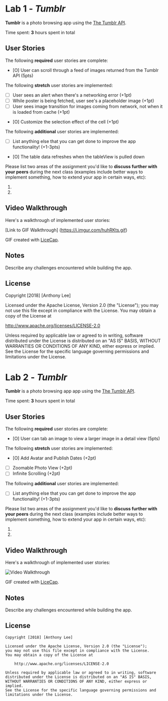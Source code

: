 
# Lab 1 - *Tumblr*

**Tumblr** is a photo browsing app using the [The Tumblr API](https://www.tumblr.com/docs/en/api/v2#posts).

Time spent: **3** hours spent in total

## User Stories

The following **required** user stories are complete:

- [O] User can scroll through a feed of images returned from the Tumblr API (5pts)

The following **stretch** user stories are implemented:

- [ ] User sees an alert when there's a networking error (+1pt)
- [ ] While poster is being fetched, user see's a placeholder image (+1pt)
- [ ] User sees image transition for images coming from network, not when it is loaded from cache (+1pt)
- [O] Customize the selection effect of the cell (+1pt)

The following **additional** user stories are implemented:

- [ ] List anything else that you can get done to improve the app functionality! (+1-3pts)
- [O] The table data refreshes when the tableView is pulled down

Please list two areas of the assignment you'd like to **discuss further with your peers** during the next class (examples include better ways to implement something, how to extend your app in certain ways, etc):

1. 
2.

## Video Walkthrough

Here's a walkthrough of implemented user stories:

[Link to GIF Walkthrough] (https://i.imgur.com/huhRKts.gif)

GIF created with [LiceCap](http://www.cockos.com/licecap/).

## Notes

Describe any challenges encountered while building the app.

## License

Copyright [2018] [Anthony Lee]

Licensed under the Apache License, Version 2.0 (the "License");
you may not use this file except in compliance with the License.
You may obtain a copy of the License at

http://www.apache.org/licenses/LICENSE-2.0

Unless required by applicable law or agreed to in writing, software
distributed under the License is distributed on an "AS IS" BASIS,
WITHOUT WARRANTIES OR CONDITIONS OF ANY KIND, either express or implied.
See the License for the specific language governing permissions and
limitations under the License.


# Lab 2 - *Tumblr*

**Tumblr** is a photo browsing app app using the [The Tumblr API](https://www.tumblr.com/docs/en/api/v2#posts).

Time spent: **3** hours spent in total

## User Stories

The following **required** user stories are complete:

- [O] User can tab an image to view a larger image in a detail view (5pts)

The following **stretch** user stories are implemented:

- [O] Add Avatar and Publish Dates (+2pt)
- [ ] Zoomable Photo View (+2pt)
- [ ] Infinite Scrolling (+2pt)

The following **additional** user stories are implemented:

- [ ] List anything else that you can get done to improve the app functionality! (+1-3pts)

Please list two areas of the assignment you'd like to **discuss further with your peers** during the next class (examples include better ways to implement something, how to extend your app in certain ways, etc):

1.
2.

## Video Walkthrough

Here's a walkthrough of implemented user stories:

<img src='http://i.imgur.com/link/to/your/gif/file.gif' title='Video Walkthrough' width='' alt='Video Walkthrough' />

GIF created with [LiceCap](http://www.cockos.com/licecap/).

## Notes

Describe any challenges encountered while building the app.

## License

    Copyright [2018] [Anthony Lee]

    Licensed under the Apache License, Version 2.0 (the "License");
    you may not use this file except in compliance with the License.
    You may obtain a copy of the License at

        http://www.apache.org/licenses/LICENSE-2.0

    Unless required by applicable law or agreed to in writing, software
    distributed under the License is distributed on an "AS IS" BASIS,
    WITHOUT WARRANTIES OR CONDITIONS OF ANY KIND, either express or implied.
    See the License for the specific language governing permissions and
    limitations under the License.
